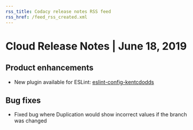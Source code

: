 ```yaml
---
rss_title: Codacy release notes RSS feed
rss_href: /feed_rss_created.xml
---
```


# Cloud Release Notes | June 18, 2019

## Product enhancements

-   New plugin available for ESLint: [<span class="skip-vale">eslint-config-kentcdodds</span>](https://github.com/kentcdodds/eslint-config-kentcdodds)

## Bug fixes

-   Fixed bug where Duplication would show incorrect values if the branch was changed
